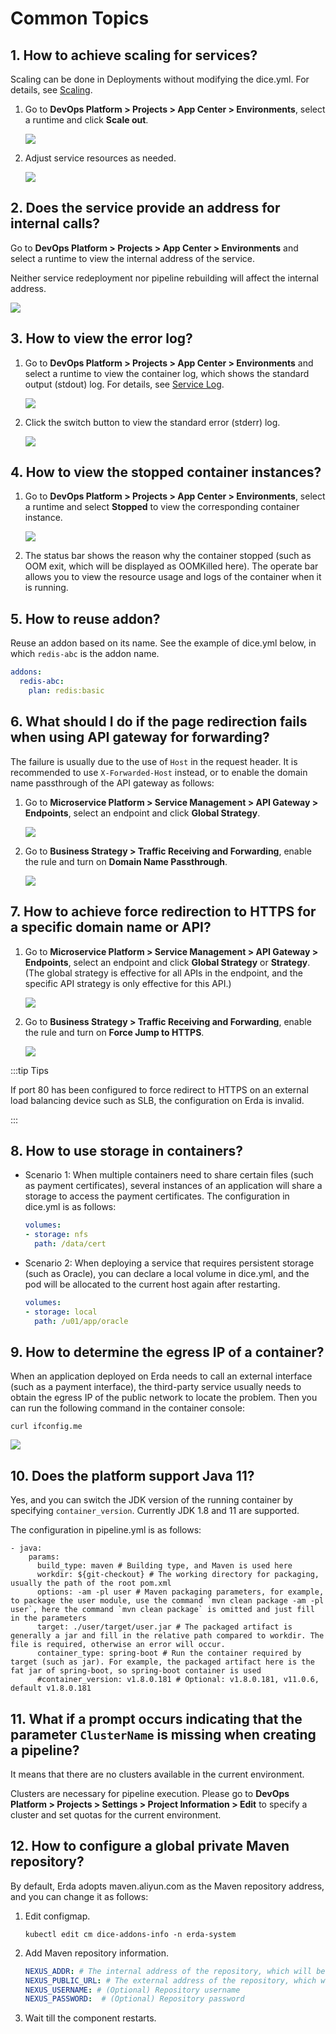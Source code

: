 # Common Topics

## 1. How to achieve scaling for services?

Scaling can be done in Deployments without modifying the dice.yml. For details, see [Scaling](../dop/guides/deploy/management.html#scaling).

1. Go to **DevOps Platform > Projects > App Center > Environments**, select a runtime and click **Scale out**.

   ![](http://terminus-paas.oss-cn-hangzhou.aliyuncs.com/paas-doc/2022/02/23/cae20b46-3ae5-4c5a-9e8e-8c1960117077.png)

2. Adjust service resources as needed.

   ![](http://terminus-paas.oss-cn-hangzhou.aliyuncs.com/paas-doc/2022/01/19/cd926580-c89c-4109-ab6c-b3632f658937.png)

## 2. Does the service provide an address for internal calls?

Go to **DevOps Platform > Projects > App Center > Environments** and select a runtime to view the internal address of the service.

Neither service redeployment nor pipeline rebuilding will affect the internal address.

![](http://terminus-paas.oss-cn-hangzhou.aliyuncs.com/paas-doc/2022/02/23/deb3143d-58e4-4545-9c74-1babf904c11c.png)

## 3. How to view the error log?

1. Go to **DevOps Platform > Projects > App Center > Environments** and select a runtime to view the container log, which shows the standard output (stdout) log. For details, see [Service Log](../dop/guides/deploy/metrics_logs.html#service-log).

   ![](http://terminus-paas.oss-cn-hangzhou.aliyuncs.com/paas-doc/2022/02/23/fd8b519f-3aa0-43ae-9525-7043e3b93867.png)

2. Click the switch button to view the standard error (stderr) log.

   ![](http://terminus-paas.oss-cn-hangzhou.aliyuncs.com/paas-doc/2022/02/23/922f2cd1-5d1e-43ee-8d2c-d99e3f6f68cb.png)

## 4. How to view the stopped container instances?

1. Go to **DevOps Platform > Projects > App Center > Environments**, select a runtime and select **Stopped** to view the corresponding container instance.

   ![](http://terminus-paas.oss-cn-hangzhou.aliyuncs.com/paas-doc/2022/02/23/48e5aa5f-216b-4373-89a6-0fc8c69dbfed.png)

2. The status bar shows the reason why the container stopped (such as OOM exit, which will be displayed as OOMKilled here). The operate bar allows you to view the resource usage and logs of the container when it is running.


## 5. How to reuse addon?

Reuse an addon based on its name. See the example of dice.yml below, in which `redis-abc` is the addon name.

```yaml
addons:
  redis-abc:
    plan: redis:basic
```

## 6. What should I do if the page redirection fails when using API gateway for forwarding?

The failure is usually due to the use of `Host` in the request header. It is recommended to use `X-Forwarded-Host` instead, or to enable the domain name passthrough of the API gateway as follows:

1. Go to **Microservice Platform > Service Management > API Gateway > Endpoints**, select an endpoint and click **Global Strategy**.

   ![](http://terminus-paas.oss-cn-hangzhou.aliyuncs.com/paas-doc/2022/01/19/381c58c3-22eb-4d40-9747-4565a1b4f38c.png)

2. Go to **Business Strategy > Traffic Receiving and Forwarding**, enable the rule and turn on **Domain Name Passthrough**.

   ![](http://terminus-paas.oss-cn-hangzhou.aliyuncs.com/paas-doc/2022/01/19/dd0ee5ed-f4b9-4d14-b0dc-6dfddd888a14.png)

## 7. How to achieve force redirection to HTTPS for a specific domain name or API?

1. Go to **Microservice Platform > Service Management > API Gateway > Endpoints**, select an endpoint and click **Global Strategy** or **Strategy**. (The global strategy is effective for all APIs in the endpoint, and the specific API strategy is only effective for this API.)

   ![](http://terminus-paas.oss-cn-hangzhou.aliyuncs.com/paas-doc/2022/01/19/6c128d95-60bc-48b2-80a3-581046a317bf.png)

2. Go to **Business Strategy > Traffic Receiving and Forwarding**, enable the rule and turn on **Force Jump to HTTPS**.

   ![](http://terminus-paas.oss-cn-hangzhou.aliyuncs.com/paas-doc/2022/01/19/dd3fbcb3-6ab2-4749-ac51-901bfd3782a5.png)

:::tip Tips

If port 80 has been configured to force redirect to HTTPS on an external load balancing device such as SLB, the configuration on Erda is invalid.

:::

## 8. How to use storage in containers?

* Scenario 1: When multiple containers need to share certain files (such as payment certificates), several instances of an application will share a storage to access the payment certificates. The configuration in dice.yml is as follows:

   ```yaml
   volumes:
   - storage: nfs
     path: /data/cert
   ```

* Scenario 2: When deploying a service that requires persistent storage (such as Oracle), you can declare a local volume in dice.yml, and the pod will be allocated to the current host again after restarting.

   ```yaml
   volumes:
   - storage: local
     path: /u01/app/oracle
   ```

## 9. How to determine the egress IP of a container?

When an application deployed on Erda needs to call an external interface (such as a payment interface), the third-party service usually needs to obtain the egress IP of the public network to locate the problem. Then you can run the following command in the container console:

```shell script
curl ifconfig.me
```

![](http://terminus-paas.oss-cn-hangzhou.aliyuncs.com/paas-doc/2022/01/19/9022111b-1c4d-4450-9be3-9bcab01c985c.png)

## 10. Does the platform support Java 11?

Yes, and you can switch the JDK version of the running container by specifying `container_version`. Currently JDK 1.8 and 11 are supported.

The configuration in pipeline.yml is as follows:

```
- java:
    params:
      build_type: maven # Building type, and Maven is used here
      workdir: ${git-checkout} # The working directory for packaging, usually the path of the root pom.xml
      options: -am -pl user # Maven packaging parameters, for example, to package the user module, use the command `mvn clean package -am -pl user`, here the command `mvn clean package` is omitted and just fill in the parameters
      target: ./user/target/user.jar # The packaged artifact is generally a jar and fill in the relative path compared to workdir. The file is required, otherwise an error will occur.
      container_type: spring-boot # Run the container required by target (such as jar). For example, the packaged artifact here is the fat jar of spring-boot, so spring-boot container is used
      #container_version: v1.8.0.181 # Optional: v1.8.0.181, v11.0.6, default v1.8.0.181
```

## 11. What if a prompt occurs indicating that the parameter `ClusterName` is missing when creating a pipeline?

It means that there are no clusters available in the current environment.

Clusters are necessary for pipeline execution. Please go to **DevOps Platform > Projects > Settings > Project Information > Edit** to specify a cluster and set quotas for the current environment.

## 12. How to configure a global private Maven repository?

By default, Erda adopts maven.aliyun.com as the Maven repository address, and you can change it as follows:

1. Edit configmap.

   ```shell
   kubectl edit cm dice-addons-info -n erda-system 
   ```

2. Add Maven repository information.

   ```yaml
   NEXUS_ADDR: # The internal address of the repository, which will be used by the build task in the master cluster
   NEXUS_PUBLIC_URL: # The external address of the repository, which will be used by the build task in the worker cluster
   NEXUS_USERNAME: # (Optional) Repository username
   NEXUS_PASSWORD:  # (Optional) Repository password
   ```

3. Wait till the component restarts.
